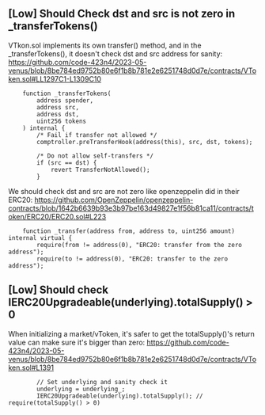## [Low] Should Check dst and src is not zero in _transferTokens()

VTkon.sol implements its own transfer() method, and in the _transferTokens(), it doesn't check dst and src address for sanity: https://github.com/code-423n4/2023-05-venus/blob/8be784ed9752b80e6f1b8b781e2e6251748d0d7e/contracts/VToken.sol#LL1297C1-L1309C10

```solidity
    function _transferTokens(
        address spender,
        address src,
        address dst,
        uint256 tokens
    ) internal {
        /* Fail if transfer not allowed */
        comptroller.preTransferHook(address(this), src, dst, tokens);

        /* Do not allow self-transfers */
        if (src == dst) {
            revert TransferNotAllowed();
        }
```

We should check dst and src are not zero like openzeppelin did in their ERC20: https://github.com/OpenZeppelin/openzeppelin-contracts/blob/1642b6639b93e3b97be163d49827e1f56b81ca11/contracts/token/ERC20/ERC20.sol#L223

```solidity
    function _transfer(address from, address to, uint256 amount) internal virtual {
        require(from != address(0), "ERC20: transfer from the zero address");
        require(to != address(0), "ERC20: transfer to the zero address");
```

## [Low] Should check IERC20Upgradeable(underlying).totalSupply() > 0

When initializing a market/vToken, it's safer to get the totalSupply()'s return value can make sure it's bigger than zero: https://github.com/code-423n4/2023-05-venus/blob/8be784ed9752b80e6f1b8b781e2e6251748d0d7e/contracts/VToken.sol#L1391

```solidity
        // Set underlying and sanity check it
        underlying = underlying_;
        IERC20Upgradeable(underlying).totalSupply(); // require(totalSupply() > 0)
```